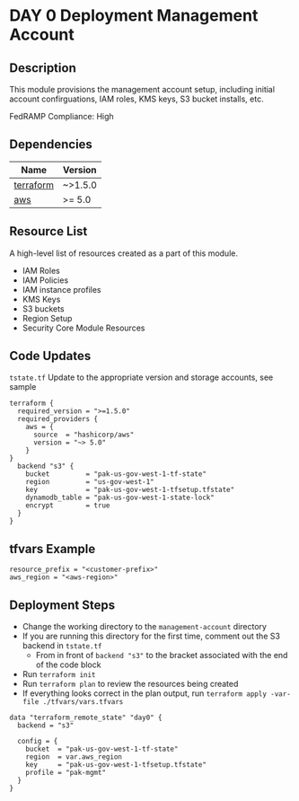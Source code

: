 # DAY 0 Deployment Management Account 

## Description
This module provisions the management account setup, including initial account confirguations, IAM roles, KMS keys, S3 bucket installs, etc.

FedRAMP Compliance: High

## Dependencies
| Name | Version |
|------|---------|
| <a name="requirement_terraform"></a> [terraform](#requirement\_terraform) | ~>1.5.0 |
| <a name="requirement_aws"></a> [aws](#requirement\_aws) | >= 5.0 |

## Resource List
A high-level list of resources created as a part of this module.
- IAM Roles
- IAM Policies
- IAM instance profiles
- KMS Keys
- S3 buckets
- Region Setup
- Security Core Module Resources

## Code Updates

`tstate.tf` Update to the appropriate version and storage accounts, see sample
``` hcl
terraform {
  required_version = ">=1.5.0"
  required_providers {
    aws = {
      source  = "hashicorp/aws"
      version = "~> 5.0"
    }
}
  backend "s3" {
    bucket         = "pak-us-gov-west-1-tf-state"
    region         = "us-gov-west-1"
    key            = "pak-us-gov-west-1-tfsetup.tfstate"
    dynamodb_table = "pak-us-gov-west-1-state-lock"
    encrypt        = true
  }
}
```

## tfvars Example
``` hcl
resource_prefix = "<customer-prefix>"
aws_region = "<aws-region>"
```

## Deployment Steps
- Change the working directory to the `management-account` directory
- If you are running this directory for the first time, comment out the S3 backend in `tstate.tf`
  - From in front of `backend "s3"` to the bracket associated with the end of the code block
- Run `terraform init`
- Run `terraform plan` to review the resources being created
- If everything looks correct in the plan output, run `terraform apply -var-file ./tfvars/vars.tfvars`

``` hcl
data "terraform_remote_state" "day0" {
  backend = "s3"

  config = {
    bucket  = "pak-us-gov-west-1-tf-state"
    region  = var.aws_region
    key     = "pak-us-gov-west-1-tfsetup.tfstate"
    profile = "pak-mgmt"
  }
}
```
